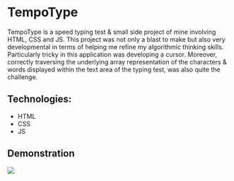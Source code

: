 # TempoType

TempoType is a speed typing test & small side project of mine involving HTML, CSS and JS. This project was not only a blast to make but also very developmental in terms of helping me refine my algorithmic thinking skills. 
Particularly tricky in this application was developing a cursor. Moreover, correctly traversing the underlying array representation of the characters & words displayed within the text area of the typing test, was also quite the challenge. 

## Technologies:
- HTML
- CSS
- JS

## Demonstration

![](https://media.giphy.com/media/v1.Y2lkPTc5MGI3NjExdHh0bnlwaWo5ZHU0OHlwZG5wNWdxejc0NDl2cDltOXF0NGw5bzgwbCZlcD12MV9pbnRlcm5hbF9naWZfYnlfaWQmY3Q9Zw/Igz9RQIXTcoKtU5f3Z/giphy.gif)
